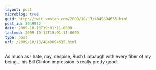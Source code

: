 ```yaml
---
layout: post
microblog: true
guid: http://twit.vmstan.com/2009/10/13/4849894635.html
post_id: 3049932
date: 2009-10-13T19:01:11-0600
lastmod: 2009-10-13T19:01:11-0600
type: post
url: /2009/10/13/4849894635.html
---
```

As much as I hate, nay, despise, Rush Limbaugh with every fiber of my being... his Bill Clinton impression is really pretty good.
